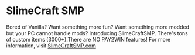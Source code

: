 # SlimeCraft SMP

Bored of Vanilla? Want something more fun? Want something more modded but your PC cannot handle mods? Introducing SlimeCraftSMP. There's tons of custom items (3000+).There are NO PAY2WIN features!
For more information, visit [SlimeCraftSMP.com](https://ghostgamr.github.io/slimecraft.github.io/index.html)
